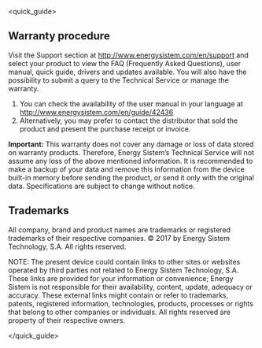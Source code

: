 <quick_guide>
## Warranty procedure

Visit the Support section at http://www.energysistem.com/en/support and select your product to view the FAQ (Frequently Asked Questions), user manual, quick guide, drivers and updates available. You will also have the possibility to submit a query to the Technical Service or manage the warranty.

1. You can check the availability of the user manual in your language at http://www.energysistem.com/en/guide/42436
2. Alternatively, you may prefer to contact the distributor that sold the product and present the purchase receipt or invoice.

**Important:** This warranty does not cover any damage or loss of data stored on warranty products. Therefore, Energy Sistem’s Technical Service will not assume any loss of the above mentioned information. It is recommended to make a backup of your data and remove this information from the device built-in memory before sending the product, or send it only with the original data.
Specifications are subject to change without notice.
## Trademarks

All company, brand and product names are trademarks or registered trademarks of their respective companies.
© 2017 by Energy Sistem Technology, S.A. All rights reserved.

NOTE: The present device could contain links to other sites or websites operated by third parties not related to Energy Sistem Technology, S.A. These links are provided for your information or convenience; Energy Sistem is not responsible for their availability, content, update, adequacy or accuracy. These external links might contain or refer to trademarks, patents, registered information, technologies, products, processes or rights that belong to other companies or individuals. All rights reserved are property of their respective owners.

</quick_guide>
